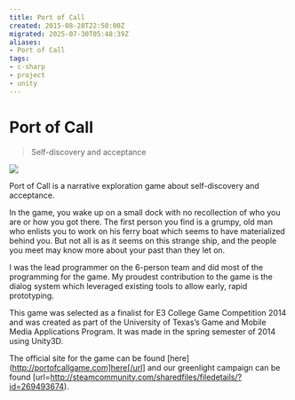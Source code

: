 ```yaml
---
title: Port of Call
created: 2015-08-28T22:50:00Z
migrated: 2025-07-30T05:48:39Z
aliases:
- Port of Call
tags:
- c-sharp
- project
- unity
---
```


# Port of Call

> Self-discovery and acceptance

![](https://www.youtube.com/watch?v=2mG0E58thOE)

Port of Call is a narrative exploration game about self-discovery and acceptance. 

In the game, you wake up on a small dock with no recollection of who you are or how you got there. The first person you find is a grumpy, old man who enlists you to work on his ferry boat which seems to have materialized behind you. But not all is as it seems on this strange ship, and the people you meet may know more about your past than they let on. 

I was the lead programmer on the 6-person team and did most of the programming for the game. My proudest contribution to the game is the dialog system which leveraged existing tools to allow early, rapid prototyping.

This game was selected as a finalist for E3 College Game Competition 2014 and was created as part of the University of Texas’s Game and Mobile Media Applications Program. It was made in the spring semester of 2014 using Unity3D.

The official site for the game can be found [here](http://portofcallgame.com]here[/url] and our greenlight campaign can be found [url=http://steamcommunity.com/sharedfiles/filedetails/?id=269493674).
